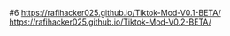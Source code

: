 #6 https://rafihacker025.github.io/Tiktok-Mod-V0.1-BETA/
 https://rafihacker025.github.io/Tiktok-Mod-V0.2-BETA/
